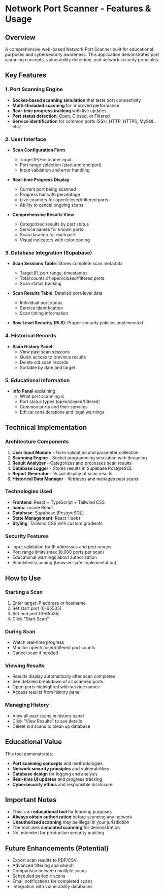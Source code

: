 # Network Port Scanner - Features & Usage

## Overview
A comprehensive web-based Network Port Scanner built for educational purposes and cybersecurity awareness. This application demonstrates port scanning concepts, vulnerability detection, and network security principles.

## Key Features

### 1. Port Scanning Engine
- **Socket-based scanning simulation** that tests port connectivity
- **Multi-threaded scanning** for improved performance
- **Real-time progress tracking** with live updates
- **Port status detection**: Open, Closed, or Filtered
- **Service identification** for common ports (SSH, HTTP, HTTPS, MySQL, etc.)

### 2. User Interface
- **Scan Configuration Form**
  - Target IP/Hostname input
  - Port range selection (start and end port)
  - Input validation and error handling

- **Real-time Progress Display**
  - Current port being scanned
  - Progress bar with percentage
  - Live counters for open/closed/filtered ports
  - Ability to cancel ongoing scans

- **Comprehensive Results View**
  - Categorized results by port status
  - Service names for known ports
  - Scan duration for each port
  - Visual indicators with color coding

### 3. Database Integration (Supabase)
- **Scan Sessions Table**: Stores complete scan metadata
  - Target IP, port range, timestamps
  - Total counts of open/closed/filtered ports
  - Scan status tracking

- **Scan Results Table**: Detailed port-level data
  - Individual port status
  - Service identification
  - Scan timing information

- **Row Level Security (RLS)**: Proper security policies implemented

### 4. Historical Records
- **Scan History Panel**
  - View past scan sessions
  - Quick access to previous results
  - Delete old scan records
  - Sortable by date and target

### 5. Educational Information
- **Info Panel** explaining:
  - What port scanning is
  - Port status types (open/closed/filtered)
  - Common ports and their services
  - Ethical considerations and legal warnings

## Technical Implementation

### Architecture Components
1. **User Input Module** - Form validation and parameter collection
2. **Scanning Engine** - Socket programming simulation with threading
3. **Result Analyzer** - Categorizes and processes scan results
4. **Database Logger** - Stores results in Supabase PostgreSQL
5. **Report Generator** - Visual display of scan results
6. **Historical Data Manager** - Retrieves and manages past scans

### Technologies Used
- **Frontend**: React + TypeScript + Tailwind CSS
- **Icons**: Lucide React
- **Database**: Supabase (PostgreSQL)
- **State Management**: React Hooks
- **Styling**: Tailwind CSS with custom gradients

### Security Features
- Input validation for IP addresses and port ranges
- Port range limits (max 10,000 ports per scan)
- Educational warnings about authorization
- Simulated scanning (browser-safe implementation)

## How to Use

### Starting a Scan
1. Enter target IP address or hostname
2. Set start port (0-65535)
3. Set end port (0-65535)
4. Click "Start Scan"

### During Scan
- Watch real-time progress
- Monitor open/closed/filtered port counts
- Cancel scan if needed

### Viewing Results
- Results display automatically after scan completes
- See detailed breakdown of all scanned ports
- Open ports highlighted with service names
- Access results from history panel

### Managing History
- View all past scans in history panel
- Click "View Results" to see details
- Delete old scans to clean up database

## Educational Value

This tool demonstrates:
- **Port scanning concepts** and methodologies
- **Network security principles** and vulnerabilities
- **Database design** for logging and analysis
- **Real-time UI updates** and progress tracking
- **Cybersecurity ethics** and responsible disclosure

## Important Notes

- This is an **educational tool** for learning purposes
- **Always obtain authorization** before scanning any network
- **Unauthorized scanning** may be illegal in your jurisdiction
- The tool uses **simulated scanning** for demonstration
- Not intended for production security auditing

## Future Enhancements (Potential)
- Export scan results to PDF/CSV
- Advanced filtering and search
- Comparison between multiple scans
- Scheduled periodic scans
- Email notifications for completed scans
- Integration with vulnerability databases
